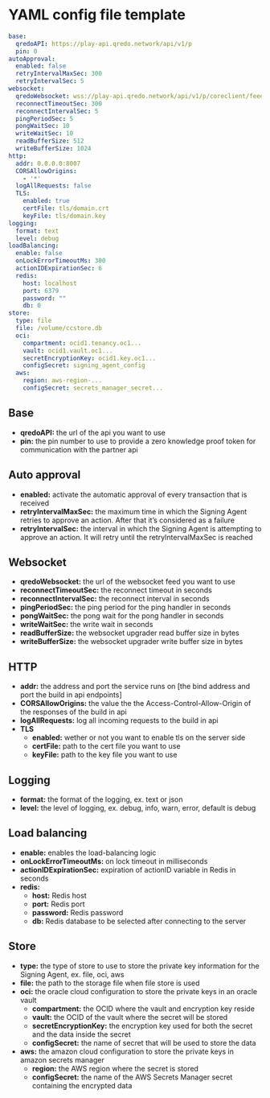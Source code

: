 # YAML config file template

```yaml
base:
  qredoAPI: https://play-api.qredo.network/api/v1/p
  pin: 0
autoApproval:
  enabled: false
  retryIntervalMaxSec: 300
  retryIntervalSec: 5
websocket:
  qredoWebsocket: wss://play-api.qredo.network/api/v1/p/coreclient/feed
  reconnectTimeoutSec: 300
  reconnectIntervalSec: 5
  pingPeriodSec: 5
  pongWaitSec: 10
  writeWaitSec: 10
  readBufferSize: 512
  writeBufferSize: 1024
http:
  addr: 0.0.0.0:8007
  CORSAllowOrigins:
    - '*'
  logAllRequests: false
  TLS:
    enabled: true
    certFile: tls/domain.crt
    keyFile: tls/domain.key  
logging:
  format: text
  level: debug
loadBalancing:
  enable: false
  onLockErrorTimeoutMs: 300
  actionIDExpirationSec: 6
  redis:
    host: localhost
    port: 6379
    password: ""
    db: 0
store: 
  type: file 
  file: /volume/ccstore.db
  oci:
    compartment: ocid1.tenancy.oc1...
    vault: ocid1.vault.oc1...
    secretEncryptionKey: ocid1.key.oc1...
    configSecret: signing_agent_config
  aws:
    region: aws-region-...
    configSecret: secrets_manager_secret...  
```

## Base

- **qredoAPI:** the url of the api you want to use
- **pin:** the pin number to use to provide a zero knowledge proof token for communication with the partner api

## Auto approval
- **enabled:** activate the automatic approval of every transaction that is received
- **retryIntervalMaxSec:** the maximum time in which the Signing Agent retries to approve an action. After that it’s considered as a failure 
- **retryIntervalSec:** the interval in which the Signing Agent is attempting to approve an action. It will retry until the retryIntervalMaxSec is reached

## Websocket
- **qredoWebsocket:** the url of the websocket feed you want to use
- **reconnectTimeoutSec:** the reconnect timeout in seconds
- **reconnectIntervalSec:** the reconnect interval in seconds
- **pingPeriodSec:** the ping period for the ping handler in seconds
- **pongWaitSec:** the pong wait for the pong handler in seconds
- **writeWaitSec:** the write wait in seconds
- **readBufferSize:** the websocket upgrader read buffer size in bytes
- **writeBufferSize:** the websocket upgrader write buffer size in bytes

## HTTP

- **addr:** the address and port the service runs on [the bind address and port the build in api endpoints]
- **CORSAllowOrigins:** the value the the Access-Control-Allow-Origin of the responses of the build in api
- **logAllRequests:** log all incoming requests to the build in api
- **TLS**
  - **enabled:** wether or not you want to enable tls on the server side
  - **certFile:** path to the cert file you want to use
  - **keyFile:** path to the key file you want to use


## Logging

- **format:** the format of the logging, ex. text or json
- **level:** the level of logging, ex. debug, info, warn, error, default is debug

## Load balancing

- **enable:** enables the load-balancing logic
- **onLockErrorTimeoutMs:** on lock timeout in milliseconds
- **actionIDExpirationSec:** expiration of actionID variable in Redis in seconds
- **redis:**
  - **host:** Redis host
  - **port:** Redis port
  - **password:** Redis password
  - **db:** Redis database to be selected after connecting to the server

## Store

- **type:** the type of store to use to store the private key information for the Signing Agent, ex. file, oci, aws
- **file:** the path to the storage file when file store is used
- **oci:** the oracle cloud configuration to store the private keys in an oracle vault
  - **compartment:** the OCID where the vault and encryption key reside
  - **vault:** the OCID of the vault where the secret will be stored
  - **secretEncryptionKey:** the encryption key used for both the secret and the data inside the secret
  - **configSecret:** the name of secret that will be used to store the data
- **aws:** the amazon cloud configuration to store the private keys in amazon secrets manager
  - **region:** the AWS region where the secret is stored
  - **configSecret:** the name of the AWS Secrets Manager secret containing the encrypted data